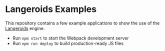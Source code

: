 Langeroids Examples
===================

This repository contains a few example applications to show the use of the [Langeroids](https://github.com/jletellier/langeroids) engine.

- Run `npm start` to start the Webpack development server
- Run `npm run deploy` to build production-ready JS files
